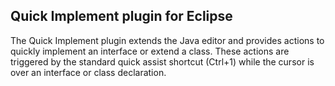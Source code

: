 ## Quick Implement plugin for Eclipse

The Quick Implement plugin extends the Java editor and provides actions to quickly implement an interface or extend a class. These actions are triggered by the standard quick assist shortcut (Ctrl+1) while the cursor is over an interface or class declaration.
